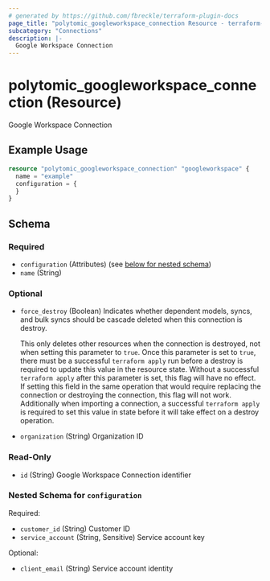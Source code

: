 ```yaml
---
# generated by https://github.com/fbreckle/terraform-plugin-docs
page_title: "polytomic_googleworkspace_connection Resource - terraform-provider-polytomic"
subcategory: "Connections"
description: |-
  Google Workspace Connection
---
```


# polytomic_googleworkspace_connection (Resource)

Google Workspace Connection

## Example Usage

```terraform
resource "polytomic_googleworkspace_connection" "googleworkspace" {
  name = "example"
  configuration = {
  }
}
```

<!-- schema generated by tfplugindocs -->
## Schema

### Required

- `configuration` (Attributes) (see [below for nested schema](#nestedatt--configuration))
- `name` (String)

### Optional

- `force_destroy` (Boolean) Indicates whether dependent models, syncs, and bulk syncs should be cascade
deleted when this connection is destroy.

  This only deletes other resources when the connection is destroyed, not when
setting this parameter to `true`. Once this parameter is set to `true`, there
must be a successful `terraform apply` run before a destroy is required to
update this value in the resource state. Without a successful `terraform apply`
after this parameter is set, this flag will have no effect. If setting this
field in the same operation that would require replacing the connection or
destroying the connection, this flag will not work. Additionally when importing
a connection, a successful `terraform apply` is required to set this value in
state before it will take effect on a destroy operation.
- `organization` (String) Organization ID

### Read-Only

- `id` (String) Google Workspace Connection identifier

<a id="nestedatt--configuration"></a>
### Nested Schema for `configuration`

Required:

- `customer_id` (String) Customer ID
- `service_account` (String, Sensitive) Service account key

Optional:

- `client_email` (String) Service account identity



